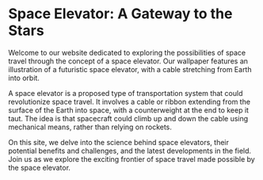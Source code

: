<!--
Write me markdown content of website with wallpaper:

"An illustration of a futuristic space elevator, with a cable stretching from Earth into orbit."

The header of the page should not be copy of the text but rather a real content of the website which is using this wallpaper.
-->

<!--font:Montserrat-->

# Space Elevator: A Gateway to the Stars

Welcome to our website dedicated to exploring the possibilities of space travel through the concept of a space elevator. Our wallpaper features an illustration of a futuristic space elevator, with a cable stretching from Earth into orbit.

A space elevator is a proposed type of transportation system that could revolutionize space travel. It involves a cable or ribbon extending from the surface of the Earth into space, with a counterweight at the end to keep it taut. The idea is that spacecraft could climb up and down the cable using mechanical means, rather than relying on rockets.

On this site, we delve into the science behind space elevators, their potential benefits and challenges, and the latest developments in the field. Join us as we explore the exciting frontier of space travel made possible by the space elevator.
